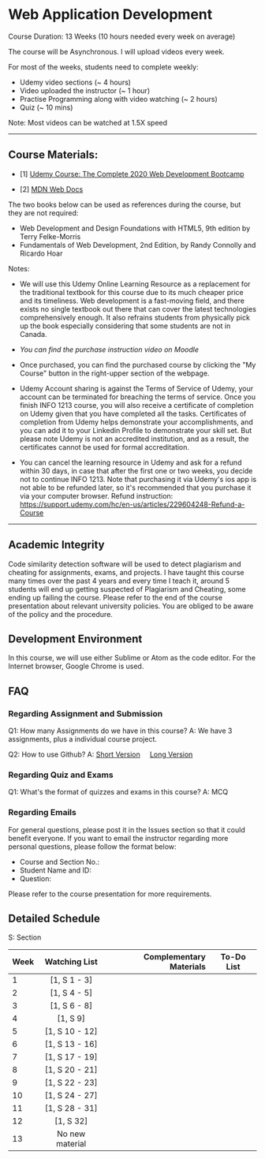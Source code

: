 # Web Application Development 

Course Duration: 13 Weeks (10 hours needed every week on average)

The course will be Asynchronous. I will upload videos every week. 

For most of the weeks, students need to complete weekly:

- Udemy video sections (~ 4 hours) 
- Video uploaded the instructor (~ 1 hour) 
- Practise Programming along with video watching (~ 2 hours)
- Quiz (~ 10 mins)

Note: Most videos can be watched at 1.5X speed

---


## Course Materials:

- [1] [Udemy Course: The Complete 2020 Web Development Bootcamp](https://www.udemy.com/course/the-complete-web-development-bootcamp/)

- [2] [MDN Web Docs](https://developer.mozilla.org/en-US/)


 The two books below can be used as references during the course, but they are not required:

- Web Development and Design Foundations with HTML5, 9th edition by Terry Felke-Morris
- Fundamentals of Web Development,  2nd Edition, by Randy Connolly and Ricardo Hoar

Notes: 

- We will use this Udemy Online Learning Resource as a replacement for the traditional textbook for this course due to its much cheaper price and its timeliness.
Web development is a fast-moving field, and there exists no single textbook out there that can cover the latest technologies comprehensively enough. It also refrains students from physically pick up the book especially considering that some students are not in Canada. 

- *You can find the purchase instruction video on Moodle* 

- Once purchased, you can find the purchased course by clicking the "My Course" button in the right-upper section of the webpage.
- Udemy Account sharing is against the Terms of Service of Udemy, your account can be terminated for breaching the terms of service.
Once you finish INFO 1213 course, you will also receive a certificate of completion on Udemy given that you have completed all the tasks. Certificates of completion from Udemy helps demonstrate your accomplishments, and you can add it to your Linkedin Profile to demonstrate your skill set. But please note Udemy is not an accredited institution, and as a result, the certificates cannot be used for formal accreditation.
- You can cancel the learning resource in Udemy and ask for a refund within 30 days, in case that after the first one or two weeks, you decide not to continue INFO 1213. Note that purchasing it via Udemy's ios app is not able to be refunded later, so it's recommended that you purchase it via your computer browser. Refund instruction: https://support.udemy.com/hc/en-us/articles/229604248-Refund-a-Course

---

## Academic Integrity

Code similarity detection software will be used to detect plagiarism and cheating for assignments, exams, and projects. I have taught this course many times over the past 4 years and every time I teach it, around 5 students will end up getting suspected of Plagiarism and Cheating, some ending up failing the course. Please refer to the end of the course presentation about relevant university policies. You are obliged to be aware of the policy and the procedure. 

## Development Environment

In this course, we will use either Sublime or Atom as the code editor. For the Internet browser, Google Chrome is used. 


## FAQ

### Regarding Assignment and Submission

Q1: How many Assignments do we have in this course? A: We have 3 assignments, plus a individual course project. 
 
Q2: How to use Github? A:  [Short Version](https://youtu.be/iv8rSLsi1xo) &nbsp; &nbsp;
   [Long Version](https://youtu.be/RGOj5yH7evk)

### Regarding Quiz and Exams

Q1: What's the format of quizzes and exams in this course? A: MCQ

### Regarding Emails
For general questions, please post it in the Issues section so that it could benefit everyone. 
If you want to email the instructor regarding more personal questions, please follow the format below:

- Course and Section No.:
- Student Name and ID:
- Question:

Please refer to the course presentation for more requirements. 

## Detailed Schedule
 
S: Section
 
| Week | Watching List                                                    | Complementary Materials|To-Do List|
| -----|:----------------------------------------------------------------:| ----------------------:|:--------:|
| 1    | [1, S 1 - 3]                                                     |                        |          |
| 2    | [1, S 4 - 5]                                                     |                        |          |
| 3    | [1, S 6 - 8]                                                     |                        |          |
| 4    | [1, S 9]                                                         |                        |          |                          
| 5    | [1, S 10 - 12]                                                        |                        |          |
| 6    | [1, S 13 - 16]                                                        |                        |          |
| 7    | [1, S 17 - 19]                                                        |                        |          |
| 8    | [1, S 20 - 21]                                                        |                        |          |
| 9    | [1, S 22 - 23]                                                        |                        |          |
| 10   | [1, S 24 - 27]                                                        |                        |          |
| 11   | [1, S 28 - 31]                                                   |                        |          |
| 12   | [1, S 32]                                                        |                        |          |
| 13   | No new material                                                  |                        |          |




